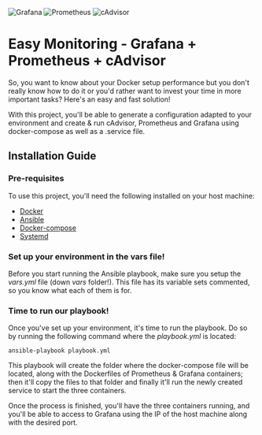 ![Grafana](https://i.imgur.com/7ToLMQi.png) ![Prometheus](https://i.imgur.com/i5injY1.png) ![cAdvisor](https://i.imgur.com/NLoyfdy.png)

# Easy Monitoring - Grafana + Prometheus + cAdvisor
So, you want to know about your Docker setup performance but you don't really know how to do it or you'd rather want to invest your time in more important tasks? Here's an easy and fast solution!

With this project, you'll be able to generate a configuration adapted to your environment and create & run cAdvisor, Prometheus and Grafana using docker-compose as well as a .service file.

## Installation Guide

### Pre-requisites
To use this project, you'll need the following installed on your host machine:
- [Docker](https://www.docker.com/get-docker)
- [Ansible](https://www.ansible.com/)
- [Docker-compose](https://docs.docker.com/compose/install/)
- [Systemd](https://wiki.archlinux.org/index.php/systemd)

### Set up your environment in the vars file!
Before you start running the Ansible playbook, make sure you setup the *vars.yml* file (down *vars* folder!). This file has its variable sets commented, so you know what each of them is for.

### Time to run our playbook!
Once you've set up your environment, it's time to run the playbook. Do so by running the following command where the *playbook.yml* is located:

`ansible-playbook playbook.yml`

This playbook will create the folder where the docker-compose file will be located, along with the Dockerfiles of Prometheus & Grafana containers; then it'll copy the files to that folder and finally it'll run the newly created service to start the three containers.

Once the process is finished, you'll have the three containers running, and you'll be able to access to Grafana using the IP of the host machine along with the desired port.
